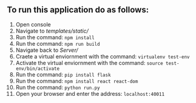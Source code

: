 ## To run this application do as follows:
1. Open console 
2. Navigate to _templates/static/_
3. Run the command: `npm install`
4. Run the command: `npm run build`
5. Navigate back to _Server/_
6. Craete a virtual enviornment with the command: `virtualenv test-env`
7. Activate the virtual enviornment with the command: `source test-env/bin/activate`
8. Run the command: `pip install flask`
9. Run the command: `npm install react react-dom`
10. Run the command: `python run.py`
11. Open your browser and enter the address: `localhost:40011`
